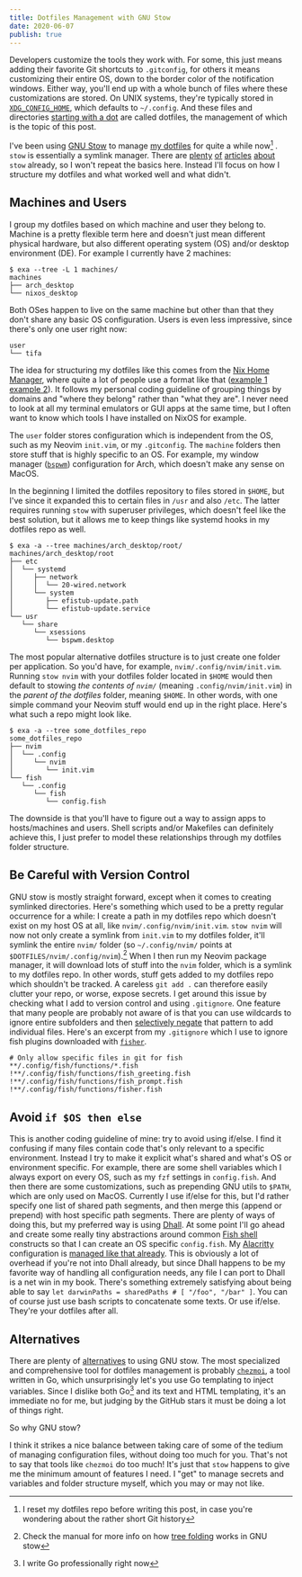 ```yaml
---
title: Dotfiles Management with GNU Stow
date: 2020-06-07
publish: true
---
```


Developers customize the tools they work with. For some, this just means adding their favorite Git shortcuts to `.gitconfig`, for others it means customizing their entire OS, down to the border color of the notification windows. Either way, you'll end up with a whole bunch of files where these customizations are stored. On UNIX systems, they're typically stored in [`XDG_CONFIG_HOME`](https://specifications.freedesktop.org/basedir-spec/basedir-spec-latest.html), which defaults to `~/.config`. And these files and directories [starting with a dot](https://en.wikipedia.org/wiki/Hidden_file_and_hidden_directory#Unix_and_Unix-like_environments) are called dotfiles, the management of which is the topic of this post.

I've been using [GNU Stow](https://www.gnu.org/software/stow/) to manage [my dotfiles](https://github.com/cideM/dotfiles) for quite a while now[^1] . `stow` is essentially a symlink manager. There are [plenty](https://writingco.de/blog/how-i-manage-my-dotfiles-using-gnu-stow/) [of](https://alexpearce.me/2016/02/managing-dotfiles-with-stow/) [articles](https://medium.com/@waterkip/managing-my-dotfiles-with-gnu-stow-262d2540a866) [about](https://bastian.rieck.me/blog/posts/2019/dotfiles_stow/) `stow` already, so I won't repeat the basics here. Instead I'll focus on how I structure my dotfiles and what worked well and what didn't.

## Machines and Users

I group my dotfiles based on which machine and user they belong to. Machine is a pretty flexible term here and doesn't just mean different physical hardware, but also different operating system (OS) and/or desktop environment (DE). For example I currently have 2 machines:

```fish
$ exa --tree -L 1 machines/
machines
├── arch_desktop
└── nixos_desktop
```

Both OSes happen to live on the same machine but other than that they don't share any basic OS configuration. Users is even less impressive, since there's only one user right now:

```fish
user
└── tifa
```

The idea for structuring my dotfiles like this comes from the [Nix Home Manager](https://github.com/rycee/home-manager), where quite a lot of people use a format like that ([example 1](https://github.com/Xe/nixos-configs) [example 2](https://git.sr.ht/~vdemeester/home/tree/master/users)). It follows my personal coding guideline of grouping things by domains and "where they belong" rather than "what they are". I never need to look at all my terminal emulators or GUI apps at the same time, but I often want to know which tools I have installed on NixOS for example.

The `user` folder stores configuration which is independent from the OS, such as my Neovim `init.vim`, or my `.gitconfig`. The `machine` folders then store stuff that is highly specific to an OS. For example, my window manager ([`bspwm`](https://github.com/baskerville/bspwm)) configuration for Arch, which doesn't make any sense on MacOS.

In the beginning I limited the dotfiles repository to files stored in `$HOME`, but I've since it expanded this to certain files in `/usr` and also `/etc`. The latter requires running `stow` with superuser privileges, which doesn't feel like the best solution, but it allows me to keep things like systemd hooks in my dotfiles repo as well.

```fish
$ exa -a --tree machines/arch_desktop/root/
machines/arch_desktop/root
├── etc
│  └── systemd
│     ├── network
│     │  └── 20-wired.network
│     └── system
│        ├── efistub-update.path
│        └── efistub-update.service
└── usr
   └── share
      └── xsessions
         └── bspwm.desktop
```

The most popular alternative dotfiles structure is to just create one folder per application. So you'd have, for example, `nvim/.config/nvim/init.vim`. Running `stow nvim` with your dotfiles folder located in `$HOME` would then default to stowing _the contents of `nvim/`_ (meaning `.config/nvim/init.vim`) in the _parent of the dotfiles_ folder, meaning `$HOME`. In other words, with one simple command your Neovim stuff would end up in the right place. Here's what such a repo might look like. 

```fish
$ exa -a --tree some_dotfiles_repo
some_dotfiles_repo
├── nvim
│  └── .config
│     └── nvim
│        └── init.vim
└── fish
   └── .config
      └── fish
         └── config.fish
```

The downside is that you'll have to figure out a way to assign apps to hosts/machines and users. Shell scripts and/or Makefiles can definitely achieve this, I just prefer to model these relationships through my dotfiles folder structure.

## Be Careful with Version Control

GNU stow is mostly straight forward, except when it comes to creating symlinked directories. Here's something which used to be a pretty regular occurrence for a while: I create a path in my dotfiles repo which doesn't exist on my host OS at all, like `nvim/.config/nvim/init.vim`. `stow nvim` will now not only create a symlink from `init.vim` to my dotfiles folder, it'll symlink the entire `nvim/` folder (so `~/.config/nvim/` points at `$DOTFILES/nvim/.config/nvim`).[^3] When I then run my Neovim package manager, it will download lots of stuff into the `nvim` folder, which is a symlink to my dotfiles repo. In other words, stuff gets added to my dotfiles repo which shouldn't be tracked. A careless `git add .` can therefore easily clutter your repo, or worse, expose secrets. I get around this issue by checking what I add to version control and using `.gitignore`. One feature that many people are probably not aware of is that you can use wildcards to ignore entire subfolders and then [selectively negate](https://git-scm.com/docs/gitignore#_pattern_format) that pattern to add individual files. Here's an excerpt from my `.gitignore` which I use to ignore fish plugins downloaded with [`fisher`](https://github.com/jorgebucaran/fisher).

```text
# Only allow specific files in git for fish
**/.config/fish/functions/*.fish
!**/.config/fish/functions/fish_greeting.fish
!**/.config/fish/functions/fish_prompt.fish
!**/.config/fish/functions/fisher.fish
```

## Avoid `if $OS then else`

This is another coding guideline of mine: try to avoid using if/else. I find it confusing if many files contain code that's only relevant to a specific environment. Instead I try to make it explicit what's shared and what's OS or environment specific. For example, there are some shell variables which I always export on every OS, such as my `fzf` settings in `config.fish`. And then there are some customizations, such as prepending GNU utils to `$PATH`, which are only used on MacOS. Currently I use if/else for this, but I'd rather specify one list of shared path segments, and then merge this (append or prepend) with host specific path segments. There are plenty of ways of doing this, but my preferred way is using [Dhall](dhall-lang.org/). At some point I'll go ahead and create some really tiny abstractions around common [Fish shell](fishshell.com/) constructs so that I can create an OS specific `config.fish`. My [Alacritty](https://github.com/alacritty/alacritty) configuration is [managed like that already](https://github.com/cideM/dotfiles/blob/master/src/alacritty/nixos.dhall). This is obviously a lot of overhead if you're not into Dhall already, but since Dhall happens to be my favorite way of handling all configuration needs, any file I can port to Dhall is a net win in my book. There's something extremely satisfying about being able to say `let darwinPaths = sharedPaths # [ "/foo", "/bar" ]`. You can of course just use bash scripts to concatenate some texts. Or use if/else. They're your dotfiles after all.

## Alternatives

There are plenty of [alternatives](https://wiki.archlinux.org/index.php/Dotfiles) to using GNU stow. The most specialized and comprehensive tool for dotfiles management is probably [`chezmoi`](https://github.com/twpayne/chezmoi), a tool written in Go, which unsurprisingly let's you use Go templating to inject variables. Since I dislike both Go[^2] and its text and HTML templating, it's an immediate no for me, but judging by the GitHub stars it must be doing a lot of things right.

So why GNU stow?

I think it strikes a nice balance between taking care of some of the tedium of managing configuration files, without doing too much for you. That's not to say that tools like `chezmoi` do too much! It's just that `stow` happens to give me the minimum amount of features I need. I "get" to manage secrets and variables and folder structure myself, which you may or may not like.

[^1]: I reset my dotfiles repo before writing this post, in case you're wondering about the rather short Git history
[^2]: I write Go professionally right now
[^3]: Check the manual for more info on how [tree folding](https://www.gnu.org/software/stow/manual/stow.html#Tree-folding) works in GNU stow
